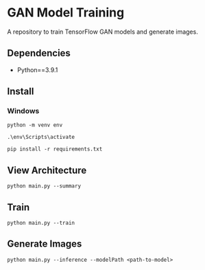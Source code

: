 # GAN Model Training

A repository to train TensorFlow GAN models and generate images.

## Dependencies

* Python==3.9.1

## Install

### Windows

```
python -m venv env

.\env\Scripts\activate

pip install -r requirements.txt
```

## View Architecture

```
python main.py --summary
```

## Train

```
python main.py --train
```

## Generate Images

```
python main.py --inference --modelPath <path-to-model>
```

